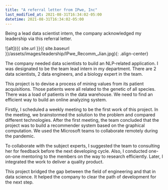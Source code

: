 ```yaml
---
title: "A referral letter from IPwe, Inc"
last_modified_at: 2021-08-31T16:34:02-05:00
datetime: 2021-08-31T16:34:02-05:00
---
```


Being a lead data scientist intern, the company acknowledged my leadership via this referral letter. 

![alt]({{ site.url }}{{ site.baseurl }}/assets/images/leadership/IPwe_Recomm_Jian.jpg){: .align-center}

The company needed data scientists to build an NLP-related application. I was designated to be the team lead intern in my department. There are 2 data scientists, 2 data engineers, and a biology expert in the team. 

This project is to devise a process of mining values from its patient acquisitions. Those patients were all related to the genetic of all species. There was a load of patients in the data warehouse. We need to find an efficient way to build an online analyzing system. 

Firstly, I scheduled a weekly meeting to be the first work of this project. In the meeting, we brainstormed the solution to the problem and compared different technologies. After the first meeting, the team concluded that the project was to build a recommender system based on the graphical computation. We used the Microsoft teams to collaborate remotely during the pandemic. 

To collaborate with the subject experts, I suggested the team to consulting her for feedback before the next developing cycle. Also, I conducted one-on-one mentoring to the members on the way to research efficiently. Later, I integrated the work to deliver a quality product. 

This project bridged the gap between the field of engineering and that in data science. It helped the company to clear the path of development for the next step.
